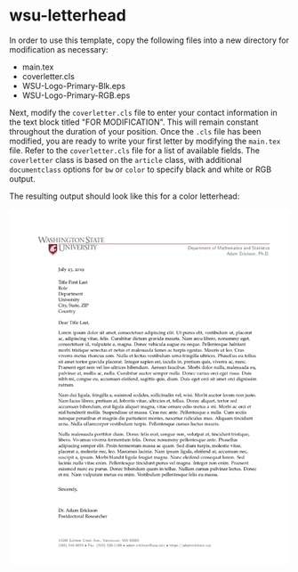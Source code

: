 # wsu-letterhead

In order to use this template, copy the following files into a new directory for modification as necessary:

* main.tex
* coverletter.cls
* WSU-Logo-Primary-Blk.eps
* WSU-Logo-Primary-RGB.eps

Next, modify the `coverletter.cls` file to enter your contact information in the text block titled "FOR MODIFICATION". This will remain constant throughout the duration of your position. Once the `.cls` file has been modified, you are ready to write your first letter by modifying the `main.tex` file. Refer to the `coverletter.cls` file for a list of available fields. The `coverletter` class is based on the `article` class, with additional `documentclass` options for `bw` or `color` to specify black and white or RGB output.

The resulting output should look like this for a color letterhead:

<p align="center">
  <img src="img.png")>
</p>
